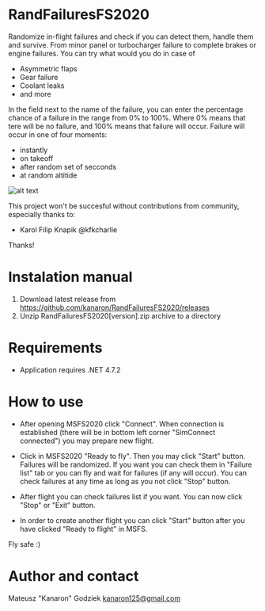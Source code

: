 # RandFailuresFS2020

Randomize in-flight failures and check if you can detect them, handle them and survive. From minor panel or turbocharger failure to complete brakes or engine failures.
You can try what would you do in case of
- Asymmetric flaps
- Gear failure
- Coolant leaks
- and more

In the field next to the name of the failure, you can enter the percentage chance of a failure in the range from 0% to 100%. Where 0% means that tere will be no failure, and 100% means that failure will occur.
Failure will occur in one of four moments:
- instantly
- on takeoff
- after random set of secconds
- at random altitide

![alt text](https://github.com/kanaron/RandFailuresFS2020/blob/master/Prev.jpg?raw=true)

This project won't be succesful without contributions from community, especially thanks to:
- Karol Filip Knapik @kfkcharlie

Thanks!

# Instalation manual
1. Download latest release from https://github.com/kanaron/RandFailuresFS2020/releases
2. Unzip RandFailuresFS2020[version].zip archive to a directory

# Requirements
- Application requires .NET 4.7.2 

# How to use
- After opening MSFS2020 click "Connect". When connection is established (there will be in bottom left corner "SimConnect connected") you may prepare new flight.

- Click in MSFS2020 "Ready to fly". Then you may click "Start" button. Failures will be randomized. If you want you can check them in "Failure list" tab or you can fly and wait for failures (if any will occur). You can check failures at any time as long as you not click "Stop" button.

- After flight you can check failures list if you want. You can now click "Stop" or "Exit" button.

- In order to create another flight you can click "Start" button after you have clicked "Ready to flight" in MSFS.

Fly safe :)

# Author and contact
Mateusz "Kanaron" Godziek
kanaron125@gmail.com
